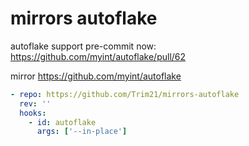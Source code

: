 # mirrors autoflake

autoflake support pre-commit now: https://github.com/myint/autoflake/pull/62

mirror <https://github.com/myint/autoflake>

```yaml
- repo: https://github.com/Trim21/mirrors-autoflake
  rev: ''
  hooks:
    - id: autoflake
      args: ['--in-place']
```
